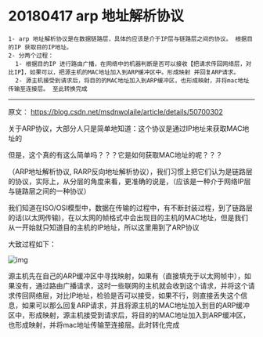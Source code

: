 # 20180417 arp 地址解析协议

```
1- arp 地址解析协议是在数据链路层，具体的应该是介于IP层与链路层之间的协议。 根据目的IP 获取目的IP地址。
2- 分两个过程： 
  1- 根据目的IP 进行路由广播，在网络中的机器判断是否可以接收【把请求传回网络层，对比IP】，如果可以，把源主机的MAC地址加入到ARP缓冲区中。形成映射 并回复ARP请求。
  2- 源主机接受到请求后，将目的的MAC地址加入到ARP缓冲区，也形成映射，并将mac地址传输至连接层。 至此转换完成
```



------

原文： https://blog.csdn.net/msdnwolaile/article/details/50700302

关于ARP协议，大部分人只是简单地知道：这个协议是通过IP地址来获取MAC地址的

但是，这个真的有这么简单吗？？？它是如何获取MAC地址的呢？？？

（ARP地址解析协议,   RARP反向地址解析协议），我们习惯上把它们认为是链路层的协议，实际上，从分层的角度来看，更准确的说是，（应该是一种介于网络IP层与链路层之间的一种协议）

我们知道在ISO/OSI模型中，数据在传输的过程中，有不断封装过程，到了链路层的话(以太网传输)，在以太网的帧格式中会出现目的主机的MAC地址，但是我们从一开始就只知道目的主机的IP地址，所以这里用到了ARP协议

大致过程如下：

![img](https://img-blog.csdn.net/20160219211855357?watermark/2/text/aHR0cDovL2Jsb2cuY3Nkbi5uZXQv/font/5a6L5L2T/fontsize/400/fill/I0JBQkFCMA==/dissolve/70/gravity/Center)

源主机先在自己的ARP缓冲区中寻找映射，如果有（直接填充于以太网帧中），如果没有，通过路由广播请求，这时一些联网的主机就会收到这个请求，并将这个请求传回网络层，对比IP地址，检验是否可以接受，如果不行，则直接丢失这个信息，如果可以那么回复ARP请求，并且将源主机的MAC地址加入到目的ARP缓冲区中，形成映射，源主机接受到请求后，将目的的MAC地址加入到ARP缓冲区，也形成映射，并将mac地址传输至连接层。此时转化完成